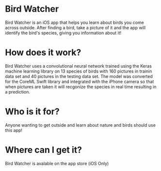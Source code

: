 # Bird Watcher
Bird Watcher is an iOS app that helps you learn about birds you come across outside. After finding a bird, take a picture of it and the app will identify the bird's species, giving you information about it!

# How does it work?
Bird Watcher uses a convolutional neural network trained using the Keras machine learning library on 13 species of birds with 160 pictures in trainin data set and 40 pictures in the testing data set. The model was converted for the CoreML Swift library and integrated with the iPhone camera so that when pictures are taken it will recgonize the species in real time resulting in a prediction.

# Who is it for?
Anyone wanting to get outside and learn about nature and birds should use this app!

# Where can I get it?
Bird Watcher is avalable on the app store (iOS Only)
